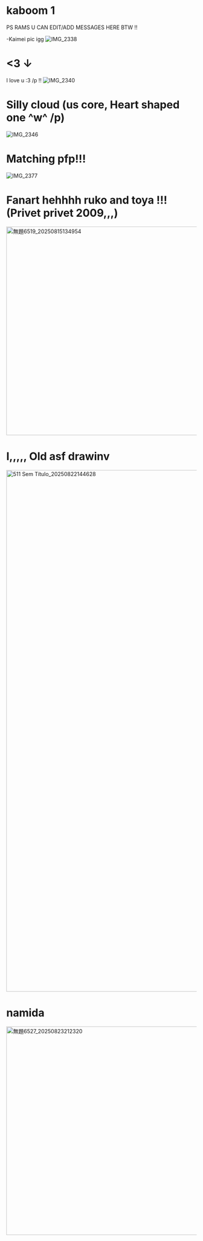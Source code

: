 # kaboom 1

PS RAMS U CAN EDIT/ADD MESSAGES HERE BTW !!

-Kaimei pic igg
![IMG_2338](https://github.com/user-attachments/assets/39a7f0a6-2a88-491f-a99d-b313bccb2cd6)

# <3 ↓ 
I love u :3 /p !! 
![IMG_2340](https://github.com/user-attachments/assets/93edc58c-43a4-4371-b91e-9c042aad453d)

# Silly cloud (us core, Heart shaped one ^w^ /p)

![IMG_2346](https://github.com/user-attachments/assets/539d1912-04ad-4622-8342-6c6df075c53e)


# Matching pfp!!!


![IMG_2377](https://github.com/user-attachments/assets/a362b98b-4871-4fee-926d-8c9a2ff09934)



# Fanart hehhhh ruko and toya !!! (Privet privet 2009,,,)



<img width="689" height="551" alt="無題6519_20250815134954" src="https://github.com/user-attachments/assets/19f1e6d8-2ee2-454a-9863-d520297bc738" />



# I,,,,, Old asf drawinv

<img width="1378" height="1378" alt="511 Sem Título_20250822144628" src="https://github.com/user-attachments/assets/4a651e79-db76-484e-aa05-2d5920579ad7" />


# namida 

<img width="689" height="551" alt="無題6527_20250823212320" src="https://github.com/user-attachments/assets/df03d043-8f46-4c3c-8b5b-00dda8edc3d9" />
